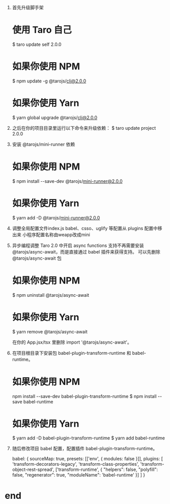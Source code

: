 1. 首先升级脚手架
	# 使用 Taro 自己

	$ taro update self 2.0.0

	# 如果你使用 NPM

	$ npm update -g @tarojs/cli@2.0.0

	# 如果你使用 Yarn

	$ yarn global upgrade @tarojs/cli@2.0.0

2. 之后在你的项目目录里运行以下命令来升级依赖：
	$ taro update project 2.0.0

3. 安装 @tarojs/mini-runner 依赖
	# 如果你使用 NPM

	$ npm install --save-dev @tarojs/mini-runner@2.0.0

	# 如果你使用 Yarn

	$ yarn add -D @tarojs/mini-runner@2.0.0

4. 调整全局配置文件index.js
	babel、csso、uglify 等配置从 plugins 配置中移出来
	小程序配置名称由weapp改成mini

5. 异步编程调整
	Taro 2.0 中开启 async functions 支持不再需要安装 @tarojs/async-await，而是直接通过 babel 插件来获得支持。
	可以先删除@tarojs/async-await 包
	# 如果你使用 NPM

	$ npm uninstall @tarojs/async-await

	# 如果你使用 Yarn

	$ yarn remove @tarojs/async-await

	在你的 App.jsx/tsx 里删除 import '@tarojs/async-await'。

6. 在项目根目录下安装包 babel-plugin-transform-runtime 和 babel-runtime。
	
	# 如果你使用 NPM

	 npm install --save-dev babel-plugin-transform-runtime
	$ npm install --save babel-runtime

	# 如果你使用 Yarn

	$ yarn add -D babel-plugin-transform-runtime
	$ yarn add babel-runtime

7. 随后修改项目 babel 配置，配置插件 babel-plugin-transform-runtime。
	
	babel: {
  sourceMap: true,
  presets: [['env', { modules: false }]],
  plugins: [
    'transform-decorators-legacy',
    'transform-class-properties',
    'transform-object-rest-spread',
    ['transform-runtime', {
      "helpers": false,
      "polyfill": false,
      "regenerator": true,
      "moduleName": 'babel-runtime'
    }]
  ]
}

# end #